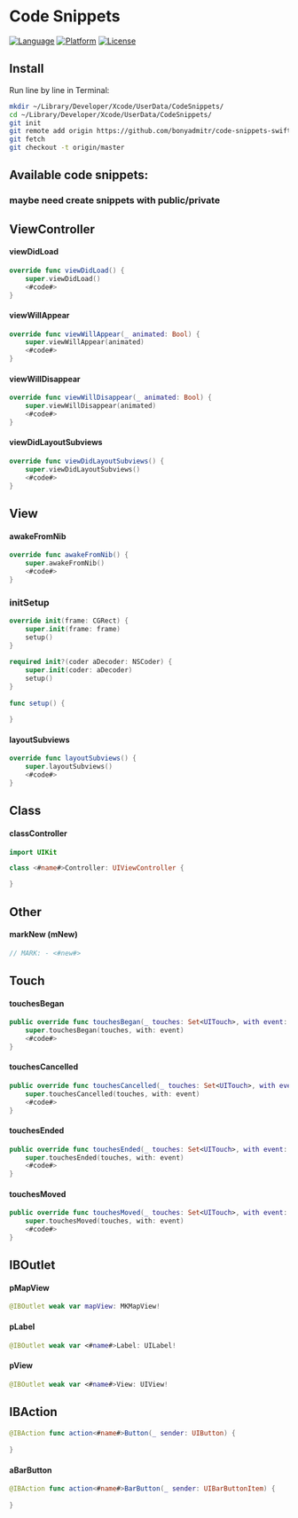 # Code Snippets

[![Language](https://img.shields.io/badge/Swift-3-orange.svg)](https://developer.apple.com/swift/)
[![Platform](https://img.shields.io/badge/Xcode-8-lightgrey.svg)](http://cocoadocs.org/docsets/KeyboardHideManager)
[![License](https://img.shields.io/badge/License-MIT-blue.svg)](http://mit-license.org/)

## Install

Run line by line in Terminal:

```bash
mkdir ~/Library/Developer/Xcode/UserData/CodeSnippets/
cd ~/Library/Developer/Xcode/UserData/CodeSnippets/
git init
git remote add origin https://github.com/bonyadmitr/code-snippets-swift-xcode.git
git fetch
git checkout -t origin/master
```

## Available code snippets:

### maybe need create snippets with public/private

## ViewController

#### viewDidLoad

```swift
override func viewDidLoad() {
    super.viewDidLoad()
    <#code#>
}
```

#### viewWillAppear

```swift
override func viewWillAppear(_ animated: Bool) {
    super.viewWillAppear(animated)
    <#code#>
}
```

#### viewWillDisappear

```swift
override func viewWillDisappear(_ animated: Bool) {
    super.viewWillDisappear(animated)
    <#code#>
}
```

#### viewDidLayoutSubviews

```swift
override func viewDidLayoutSubviews() {
    super.viewDidLayoutSubviews()
    <#code#>
}
```

## View

#### awakeFromNib

```swift
override func awakeFromNib() {
    super.awakeFromNib()
    <#code#>
}
```

### initSetup

```swift
override init(frame: CGRect) {
    super.init(frame: frame)
    setup()
}
    
required init?(coder aDecoder: NSCoder) {
    super.init(coder: aDecoder)
    setup()
}
    
func setup() {
    
}
```

#### layoutSubviews

```swift
override func layoutSubviews() {
    super.layoutSubviews()
    <#code#>
}
```

## Class

#### classController

```swift
import UIKit

class <#name#>Controller: UIViewController {

}
```

## Other

#### markNew (mNew)

```swift
// MARK: - <#new#>
```

## Touch

#### touchesBegan

```swift
public override func touchesBegan(_ touches: Set<UITouch>, with event: UIEvent?) {
    super.touchesBegan(touches, with: event)
    <#code#>
}
```

#### touchesCancelled

```swift
public override func touchesCancelled(_ touches: Set<UITouch>, with event: UIEvent?) {
    super.touchesCancelled(touches, with: event)
    <#code#>
}
```

#### touchesEnded

```swift
public override func touchesEnded(_ touches: Set<UITouch>, with event: UIEvent?) {
    super.touchesEnded(touches, with: event)
    <#code#>
}
```

#### touchesMoved

```swift
public override func touchesMoved(_ touches: Set<UITouch>, with event: UIEvent?) {
    super.touchesMoved(touches, with: event)
    <#code#>
}
```

## IBOutlet

#### pMapView

```swift
@IBOutlet weak var mapView: MKMapView!
```

#### pLabel

```swift
@IBOutlet weak var <#name#>Label: UILabel!
```

#### pView

```swift
@IBOutlet weak var <#name#>View: UIView!
```

## IBAction

#### 

```swift
@IBAction func action<#name#>Button(_ sender: UIButton) {
    
}
```

#### aBarButton

```swift
@IBAction func action<#name#>BarButton(_ sender: UIBarButtonItem) {
    
}
```

#### 

```swift

```

#### 

```swift

```

#### 

```swift

```

#### 

```swift

```

#### 

```swift

```

#### 

```swift

```